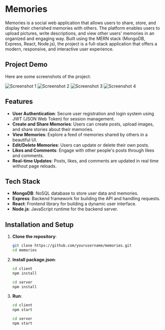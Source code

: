 # Memories

Memories is a social web application that allows users to share, store, and display their cherished memories with others. The platform enables users to upload pictures, write descriptions, and view other users' memories in an organized and engaging way. Built using the MERN stack (MongoDB, Express, React, Node.js), the project is a full-stack application that offers a modern, responsive, and interactive user experience.

## Project Demo

Here are some screenshots of the project:

![Screenshot 1](https://drive.google.com/uc?id=1-z1C-4kAygCyssan6kwJZ0LqNk16Xud2)
![Screenshot 2](https://drive.google.com/uc?id=1DWu1ZazOlsAN18x7Rak4xd8QQA45NTR7)
![Screenshot 3](https://drive.google.com/uc?id=1PHWD-3LcUtiPnoak95d4Rx0fP4lXZdS6)
![Screenshot 4](https://drive.google.com/uc?id=19WcIvKn36AgFBVqQv9jJPEJk-otwIcuo)

## Features

- **User Authentication**: Secure user registration and login system using JWT (JSON Web Token) for session management.
- **Create and Share Memories**: Users can create posts, upload images, and share stories about their memories.
- **View Memories**: Explore a feed of memories shared by others in a beautiful UI.
- **Edit/Delete Memories**: Users can update or delete their own posts.
- **Likes and Comments**: Engage with other people's posts through likes and comments.
- **Real-time Updates**: Posts, likes, and comments are updated in real time without page reloads.

## Tech Stack

- **MongoDB**: NoSQL database to store user data and memories.
- **Express**: Backend framework for building the API and handling requests.
- **React**: Frontend library for building a dynamic user interface.
- **Node.js**: JavaScript runtime for the backend server.

## Installation and Setup

1. **Clone the repository**:
   ```bash
   git clone https://github.com/yourusername/memories.git
   cd memories
2. **Install package.json**:
   ```bash
   cd client
   npm install

   cd server
   npm install
3. **Run**:
   ```bash  
   cd client
   npm start

   cd server
   npm start
